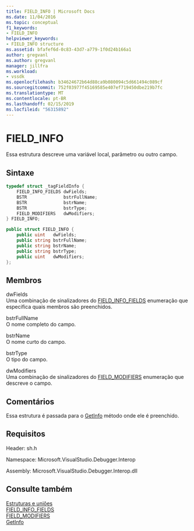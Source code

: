 ```yaml
---
title: FIELD_INFO | Microsoft Docs
ms.date: 11/04/2016
ms.topic: conceptual
f1_keywords:
- FIELD_INFO
helpviewer_keywords:
- FIELD_INFO structure
ms.assetid: bfafef6d-0c83-43d7-a779-1f0d24b166a1
author: gregvanl
ms.author: gregvanl
manager: jillfra
ms.workload:
- vssdk
ms.openlocfilehash: b34624672b64d88ca9b080094c5d661494c089cf
ms.sourcegitcommit: 752f03977f45169585e407ef719450dbe219b7fc
ms.translationtype: MT
ms.contentlocale: pt-BR
ms.lasthandoff: 02/15/2019
ms.locfileid: "56315892"
---
```

# <a name="fieldinfo"></a>FIELD_INFO
Essa estrutura descreve uma variável local, parâmetro ou outro campo.

## <a name="syntax"></a>Sintaxe

```cpp
typedef struct _tagFieldInfo {
    FIELD_INFO_FIELDS dwFields;
    BSTR              bstrFullName;
    BSTR              bstrName;
    BSTR              bstrType;
    FIELD_MODIFIERS   dwModifiers;
} FIELD_INFO;
```

```csharp
public struct FIELD_INFO {
    public uint   dwFields;
    public string bstrFullName;
    public string bstrName;
    public string bstrType;
    public uint   dwModifiers;
};
```

## <a name="members"></a>Membros
dwFields  
Uma combinação de sinalizadores do [FIELD_INFO_FIELDS](../../../extensibility/debugger/reference/field-info-fields.md) enumeração que especifica quais membros são preenchidos.

bstrFullName  
O nome completo do campo.

bstrName  
O nome curto do campo.

bstrType  
O tipo do campo.

dwModifiers  
Uma combinação de sinalizadores do [FIELD_MODIFIERS](../../../extensibility/debugger/reference/field-modifiers.md) enumeração que descreve o campo.

## <a name="remarks"></a>Comentários
Essa estrutura é passada para o [GetInfo](../../../extensibility/debugger/reference/idebugfield-getinfo.md) método onde ele é preenchido.

## <a name="requirements"></a>Requisitos
Header: sh.h

Namespace: Microsoft.VisualStudio.Debugger.Interop

Assembly: Microsoft.VisualStudio.Debugger.Interop.dll

## <a name="see-also"></a>Consulte também
[Estruturas e uniões](../../../extensibility/debugger/reference/structures-and-unions.md)  
[FIELD_INFO_FIELDS](../../../extensibility/debugger/reference/field-info-fields.md)  
[FIELD_MODIFIERS](../../../extensibility/debugger/reference/field-modifiers.md)  
[GetInfo](../../../extensibility/debugger/reference/idebugfield-getinfo.md)
